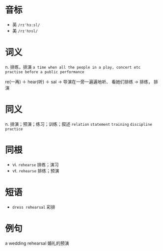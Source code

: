 # 音标

- 英 `/rɪ'hɜːsl/`
- 美 `/rɪ'hɝsl/`

# 词义

n. 排练，排演
`a time when all the people in a play, concert etc practise before a public performance`



re(一再) ＋ hear(听) ＋ sal → 导演在一旁一遍遍地听、 看她们排练 → 排练， 排演

# 同义

n. 排演；预演；练习；训练；叙述
`relation` `statement` `training` `discipline` `practice`

# 同根

- vi. `rehearse` 排练；演习
- vt. `rehearse` 排练；预演

# 短语

- `dress rehearsal` 彩排

# 例句

a wedding rehearsal
婚礼的预演


